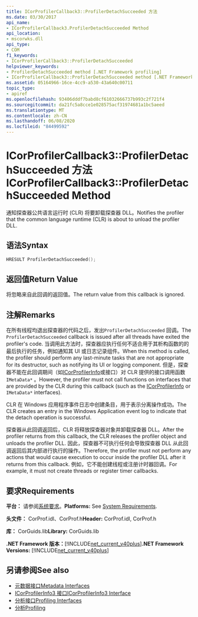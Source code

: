 ```yaml
---
title: ICorProfilerCallback3::ProfilerDetachSucceeded 方法
ms.date: 03/30/2017
api_name:
- ICorProfilerCallback3.ProfilerDetachSucceeded Method
api_location:
- mscorwks.dll
api_type:
- COM
f1_keywords:
- ICorProfilerCallback3::ProfilerDetachSucceeded
helpviewer_keywords:
- ProfilerDetachSucceeded method [.NET Framework profiling]
- ICorProfilerCallback3::ProfilerDetachSucceeded method [.NET Framework profiling]
ms.assetid: 05164966-16ce-4cc9-a530-43a640c00711
topic_type:
- apiref
ms.openlocfilehash: 93406dddf7babd8cf61032666737b993c2f721f4
ms.sourcegitcommit: da21fc5a8cce1e028575acf31974681a1bc5aeed
ms.translationtype: MT
ms.contentlocale: zh-CN
ms.lasthandoff: 06/08/2020
ms.locfileid: "84499592"
---
```

# <a name="icorprofilercallback3profilerdetachsucceeded-method"></a><span data-ttu-id="408ae-102">ICorProfilerCallback3::ProfilerDetachSucceeded 方法</span><span class="sxs-lookup"><span data-stu-id="408ae-102">ICorProfilerCallback3::ProfilerDetachSucceeded Method</span></span>
<span data-ttu-id="408ae-103">通知探查器公共语言运行时 (CLR) 将要卸载探查器 DLL。</span><span class="sxs-lookup"><span data-stu-id="408ae-103">Notifies the profiler that the common language runtime (CLR) is about to unload the profiler DLL.</span></span>  
  
## <a name="syntax"></a><span data-ttu-id="408ae-104">语法</span><span class="sxs-lookup"><span data-stu-id="408ae-104">Syntax</span></span>  
  
```cpp  
HRESULT ProfilerDetachSucceeded();  
```  
  
## <a name="return-value"></a><span data-ttu-id="408ae-105">返回值</span><span class="sxs-lookup"><span data-stu-id="408ae-105">Return Value</span></span>  
 <span data-ttu-id="408ae-106">将忽略来自此回调的返回值。</span><span class="sxs-lookup"><span data-stu-id="408ae-106">The return value from this callback is ignored.</span></span>  
  
## <a name="remarks"></a><span data-ttu-id="408ae-107">注解</span><span class="sxs-lookup"><span data-stu-id="408ae-107">Remarks</span></span>  
 <span data-ttu-id="408ae-108">在所有线程均退出探查器的代码之后，发出`ProfilerDetachSucceeded` 回调。</span><span class="sxs-lookup"><span data-stu-id="408ae-108">The `ProfilerDetachSucceeded` callback is issued after all threads have exited the profiler's code.</span></span> <span data-ttu-id="408ae-109">当调用此方法时，探查器应执行任何不适合用于其析构函数的的最后执行的任务，例如通知其 UI 或日志记录组件。</span><span class="sxs-lookup"><span data-stu-id="408ae-109">When this method is called, the profiler should perform any last-minute tasks that are not appropriate for its destructor, such as notifying its UI or logging component.</span></span> <span data-ttu-id="408ae-110">但是，探查器不能在此回调期间（如[ICorProfilerInfo](icorprofilerinfo-interface.md)或接口）对 CLR 提供的接口调用函数 `IMetaData*` 。</span><span class="sxs-lookup"><span data-stu-id="408ae-110">However, the profiler must not call functions on interfaces that are provided by the CLR during this callback (such as the [ICorProfilerInfo](icorprofilerinfo-interface.md) or `IMetaData*` interfaces).</span></span>  
  
 <span data-ttu-id="408ae-111">CLR 在 Windows 应用程序事件日志中创建条目，用于表示分离操作成功。</span><span class="sxs-lookup"><span data-stu-id="408ae-111">The CLR creates an entry in the Windows Application event log to indicate that the detach operation is successful.</span></span>  
  
 <span data-ttu-id="408ae-112">探查器从此回调返回后，CLR 将释放探查器对象并卸载探查器 DLL。</span><span class="sxs-lookup"><span data-stu-id="408ae-112">After the profiler returns from this callback, the CLR releases the profiler object and unloads the profiler DLL.</span></span> <span data-ttu-id="408ae-113">因此，探查器不可执行任何会导致探查器 DLL 从此回调返回后其内部进行执行的操作。</span><span class="sxs-lookup"><span data-stu-id="408ae-113">Therefore, the profiler must not perform any actions that would cause execution to occur inside the profiler DLL after it returns from this callback.</span></span> <span data-ttu-id="408ae-114">例如，它不能创建线程或注册计时器回调。</span><span class="sxs-lookup"><span data-stu-id="408ae-114">For example, it must not create threads or register timer callbacks.</span></span>  
  
## <a name="requirements"></a><span data-ttu-id="408ae-115">要求</span><span class="sxs-lookup"><span data-stu-id="408ae-115">Requirements</span></span>  
 <span data-ttu-id="408ae-116">**平台：** 请参阅[系统要求](../../get-started/system-requirements.md)。</span><span class="sxs-lookup"><span data-stu-id="408ae-116">**Platforms:** See [System Requirements](../../get-started/system-requirements.md).</span></span>  
  
 <span data-ttu-id="408ae-117">**头文件：** CorProf.idl、CorProf.h</span><span class="sxs-lookup"><span data-stu-id="408ae-117">**Header:** CorProf.idl, CorProf.h</span></span>  
  
 <span data-ttu-id="408ae-118">**库：** CorGuids.lib</span><span class="sxs-lookup"><span data-stu-id="408ae-118">**Library:** CorGuids.lib</span></span>  
  
 <span data-ttu-id="408ae-119">**.NET Framework 版本：**[!INCLUDE[net_current_v40plus](../../../../includes/net-current-v40plus-md.md)]</span><span class="sxs-lookup"><span data-stu-id="408ae-119">**.NET Framework Versions:** [!INCLUDE[net_current_v40plus](../../../../includes/net-current-v40plus-md.md)]</span></span>  
  
## <a name="see-also"></a><span data-ttu-id="408ae-120">另请参阅</span><span class="sxs-lookup"><span data-stu-id="408ae-120">See also</span></span>

- [<span data-ttu-id="408ae-121">元数据接口</span><span class="sxs-lookup"><span data-stu-id="408ae-121">Metadata Interfaces</span></span>](../metadata/metadata-interfaces.md)
- [<span data-ttu-id="408ae-122">ICorProfilerInfo3 接口</span><span class="sxs-lookup"><span data-stu-id="408ae-122">ICorProfilerInfo3 Interface</span></span>](icorprofilerinfo3-interface.md)
- [<span data-ttu-id="408ae-123">分析接口</span><span class="sxs-lookup"><span data-stu-id="408ae-123">Profiling Interfaces</span></span>](profiling-interfaces.md)
- [<span data-ttu-id="408ae-124">分析</span><span class="sxs-lookup"><span data-stu-id="408ae-124">Profiling</span></span>](index.md)
